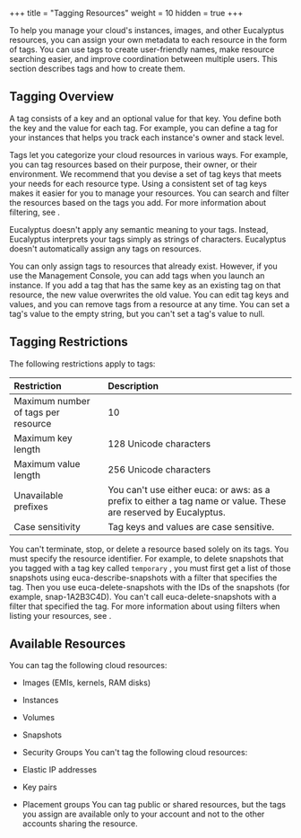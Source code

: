 +++
title = "Tagging Resources"
weight = 10
hidden = true
+++

To help you manage your cloud's instances, images, and other Eucalyptus resources, you can assign your own metadata to each resource in the form of tags. You can use tags to create user-friendly names, make resource searching easier, and improve coordination between multiple users. This section describes tags and how to create them. 


## Tagging Overview
A tag consists of a key and an optional value for that key. You define both the key and the value for each tag. For example, you can define a tag for your instances that helps you track each instance's owner and stack level. 

Tags let you categorize your cloud resources in various ways. For example, you can tag resources based on their purpose, their owner, or their environment. We recommend that you devise a set of tag keys that meets your needs for each resource type. Using a consistent set of tag keys makes it easier for you to manage your resources. You can search and filter the resources based on the tags you add. For more information about filtering, see [](resource_filtering.dita) . 

Eucalyptus doesn't apply any semantic meaning to your tags. Instead, Eucalyptus interprets your tags simply as strings of characters. Eucalyptus doesn't automatically assign any tags on resources. 

You can only assign tags to resources that already exist. However, if you use the Management Console, you can add tags when you launch an instance. If you add a tag that has the same key as an existing tag on that resource, the new value overwrites the old value. You can edit tag keys and values, and you can remove tags from a resource at any time. You can set a tag's value to the empty string, but you can't set a tag's value to null. 


## Tagging Restrictions
The following restrictions apply to tags: 



| Restriction | Description | 
|  :---- |  :---- | 
| Maximum number of tags per resource | 10 | 
| Maximum key length | 128 Unicode characters | 
| Maximum value length | 256 Unicode characters | 
| Unavailable prefixes | You can't use either euca: or aws: as a prefix to either a tag name or value. These are reserved by Eucalyptus. | 
| Case sensitivity | Tag keys and values are case sensitive. | 

You can't terminate, stop, or delete a resource based solely on its tags. You must specify the resource identifier. For example, to delete snapshots that you tagged with a tag key called `temporary` , you must first get a list of those snapshots using euca-describe-snapshots with a filter that specifies the tag. Then you use euca-delete-snapshots with the IDs of the snapshots (for example, snap-1A2B3C4D). You can't call euca-delete-snapshots with a filter that specified the tag. For more information about using filters when listing your resources, see [](resource_filtering.dita) . 


## Available Resources
You can tag the following cloud resources: 



* Images (EMIs, kernels, RAM disks) 
* Instances 
* Volumes 
* Snapshots 
* Security Groups 
You can't tag the following cloud resources: 



* Elastic IP addresses 
* Key pairs 
* Placement groups 
You can tag public or shared resources, but the tags you assign are available only to your account and not to the other accounts sharing the resource. 


## 
